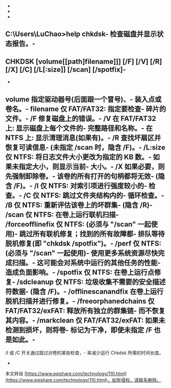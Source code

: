 -
-
-
C:\\Users\\LuChao>help chkdsk-
检查磁盘并显示状态报告。-
-
CHKDSK \[volume\[\[path\]filename\]\]\] \[/F\] \[/V\] \[/R\] \[/X\] \[/C\] \[/L\[:size\]\] \[/scan\] \[/spotfix\]-
-
-
 volume 指定驱动器号(后面跟一个冒号)、-
 装入点或卷名。-
 filename 仅 FAT/FAT32: 指定要检查-
 碎片的文件。-
 /F 修复磁盘上的错误。-
 /V 在 FAT/FAT32 上: 显示磁盘上每个文件的-
 完整路径和名称。-
 在 NTFS 上: 显示清理消息(如果有)。-
 /R 查找坏扇区并恢复可读信息-
 (未指定 /scan 时，隐含 /F)。-
 /L:size 仅 NTFS: 将日志文件大小更改为指定的 KB 数。-
 如果未指定大小，则显示当前-
 大小。-
 /X 如果必要，则先强制卸除卷。-
 该卷的所有打开的句柄都将无效-
 (隐含 /F)。-
 /I 仅 NTFS: 对索引项进行强度较小的-
 检查。-
 /C 仅 NTFS: 跳过文件夹结构内的-
 循环检查。-
 /B 仅 NTFS: 重新评估该卷上的坏群集-
 (隐含 /R)-
 /scan 仅 NTFS: 在卷上运行联机扫描-
 /forceofflinefix 仅 NTFS: (必须与 "/scan" 一起使用)-
 跳过所有联机修复；找到的所有故障都-
 排队等待脱机修复(即 "chkdsk /spotfix")。-
 /perf 仅 NTFS: (必须与 "/scan" 一起使用)-
 使用更多系统资源尽快完成扫描。-
 这可能会对系统中运行的其他任务的性能-
 造成负面影响。-
 /spotfix 仅 NTFS: 在卷上运行点修复-
 /sdcleanup 仅 NTFS: 垃圾收集不需要的安全描述符数据-
 (隐含 /F)。-
 /offlinescanandfix 在卷上运行脱机扫描并进行修复。-
 /freeorphanedchains 仅 FAT/FAT32/exFAT: 释放所有独立的群集链-
 而不恢复其内容。-
 /markclean 仅 FAT/FAT32/exFAT: 如果未检测到损坏，则将卷-
 标记为干净，即使未指定 /F 也是如此。-
-
/I 或 /C 开关通过跳过对卷的某些检查，-
来减少运行 Chkdsk 所需的时间长度。

-

本文转自 [https://www.eqishare.com/technology/110.html](https://www.eqishare.com/technology/110.html)，如有侵权，请联系删除。